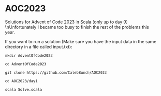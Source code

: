 # AOC2023
Solutions for Advent of Code 2023 in Scala (only up to day 9)
\nUnfortunately I became too busy to finish the rest of the problems this year.

If you want to run a solution (Make sure you have the input data in the same directory in a file called input.txt):
```
mkdir AdventOfCode2023
```
```
cd AdventOfCode2023
```
```
git clone https://github.com/CalebBunch/AOC2023
```
```
cd AOC2023/day1
```
```
scala Solve.scala
```
